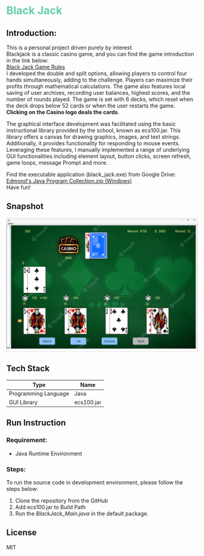 # <font color=mediumaquamarine>Black Jack </font>
## Introduction:
This is a personal project driven purely by interest.  
Blackjack is a classic casino game, and you can find the game introduction in the link below:  
[Black Jack Game Rules](https://bicyclecards.com/how-to-play/blackjack/)  
I developed the double and split options, allowing players to control four hands simultaneously, adding to the challenge. Players can maximize their profits through mathematical calculations. The game also features local saving of user archives, recording user balances, highest scores, and the number of rounds played. The game is set with 6 decks, which reset when the deck drops below 52 cards or when the user restarts the game. **Clicking on the Casino logo deals the cards**.  

The graphical interface development was facilitated using the basic instructional library provided by the school, known as ecs100.jar. This library offers a canvas for drawing graphics, images, and text strings. Additionally, it provides functionality for responding to mouse events. Leveraging these features, I manually implemented a range of underlying GUI functionalities including element layout, button clicks, screen refresh, game loops, message Prompt and more.

Find the executable application (black_jack.exe) from Google Drive:  
[Edmond's Java Program Collection.zip (Windows)](https://drive.google.com/drive/folders/1ovLlyHeENMtQDsT5b9hJBcHwKPCrC6Mg?usp=sharing)  
Have fun!
## Snapshot
<img src="screenshot/ui-1.png" width="700px"> 

## Tech Stack 
| Type | Name |
| ----------- | ----------- 
| Programming Language | Java |
| GUI Library | ecs100.jar |

## Run Instruction
### Requirement:
- Java Runtime Environment

### Steps:   
To run the source code in development environment, please follow the steps below:
1. Clone the repository from the GitHub
2. Add ecs100.jar to Build Path
3. Run the *BlackJack_Main.java* in the default package.

## License
MIT
